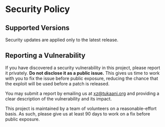 # Security Policy

## Supported Versions

Security updates are applied only to the latest release.

## Reporting a Vulnerability

If you have discovered a security vulnerability in this project, please report it
privately. **Do not disclose it as a public issue.** This gives us time to work with you to fix the issue before public exposure, reducing the chance that the exploit will be used before a patch is released.

You may submit a report by emailing us at [xz@tukaani.org](mailto:xz@tukaani.org) and providing a clear description of the vulnerability and its impact.

This project is maintained by a team of volunteers on a reasonable-effort basis. As such, please give us at least 90 days to work on a fix before public exposure.
